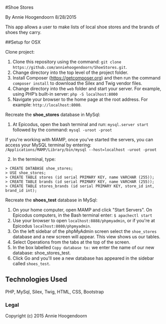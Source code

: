 #Shoe Stores

By Annie Hoogendoorn 8/28/2015

This app allows a user to make lists of local shoe stores and the brands of shoes they carry.

##Setup for OSX

Clone project:

1. Clone this repository using the command: `git clone https://github.com/anniehoogendoorn/ShoeStores.git`.
2. Change directory into the top level of the project folder.
3. Install Composer (https://getcomposer.org) and then run the command `composer install` to download the Silex and Twig vendor files.
4. Change directory into the `web` folder and start your server. For example, using PHP’s built-in server: `php -S localhost:8000`
4. Navigate your browser to the home page at the root address. For example: `http://localhost:8000`.

Recreate the **shoe_stores** database in MySql:

1. At Epicodus, open the bash terminal and run:
`mysql.server start`
followed by the command:
`mysql -uroot -proot`

If you're working with MAMP, once you've started the servers,
you can access your MySQL terminal by entering:
`/Applications/MAMP/Library/bin/mysql --host=localhost -uroot -proot`

2. In the terminal, type:
```console
> CREATE DATABASE shoe_stores;
> USE shoe_stores;
> CREATE TABLE stores (id serial PRIMARY KEY, name VARCHAR (255));
> CREATE TABLE brands (id serial PRIMARY KEY, name VARCHAR (255));
> CREATE TABLE stores_brands (id serial PRIMARY KEY, store_id int, brand_id int);
```

Recreate the **shoes_test** database in MySql:

1. On your home computer, open MAMP and click "Start Servers". On Epicodus computers, in the Bash terminal enter: `$ apachectl start`
2. Use your browser to open `localhost:8888/phpmyadmin`, or if you're at Epicodus `localhost:8080/phpmyadmin`.
3. On the left sidebar of the phpMyAdmin screen select the `shoe_stores` database and a new screen will appear. This view shows us our tables.
4. Select Operations from the tabs at the top of the screen.
5. In the box labelled `Copy database to:` we enter the name of our new database: shoe_stores_test.
6. Click Go and you'll see a new database has appeared in the sidebar called `shoes_test`.


## Technologies Used

PHP, MySql, Silex, Twig, HTML, CSS, Bootstrap


### Legal

Copyright (c) 2015 Annie Hoogendoorn
